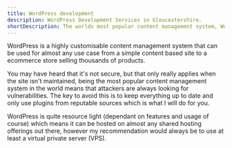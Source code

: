 ```yaml
---
title: WordPress development 
description: WordPress Development Services in Gloucestershire.
shortDescription: The worlds most popular content management system, WordPress sites can adapt to almost any requirement.
---
```

WordPress is a highly customisable content management system that can be used for almost any use case from a simple content based site to a ecommerce store selling thousands of products.

You may have heard that it's not secure, but that only really applies when the site isn't maintained, being the most popular content management system in the world means that attackers are always looking for vulnerabilities. The key to avoid this is to keep everything up to date and only use plugins from reputable sources which is what I will do for you.

WordPress is quite resource light (dependant on features and usage of course) which means it can be hosted on almost any shared hosting offerings out there, however my recommendation would always be to use at least a virtual private server (VPS).